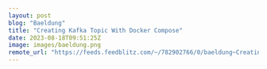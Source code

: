 ```yaml
---
layout: post
blog: "Baeldung"
title: "Creating Kafka Topic With Docker Compose"
date: 2023-08-18T09:51:25Z
image: images/baeldung.png
remote_url: "https://feeds.feedblitz.com/~/782902766/0/baeldung~Creating-Kafka-Topic-With-Docker-Compose"
---
```


